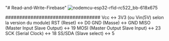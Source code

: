 "# Read-and-Write-Firebase" 
![nodemcu-esp32-rfid-rc522_bb-618x675](https://user-images.githubusercontent.com/73444179/144106215-3988a0d7-97f8-434d-bd72-ffba1798d404.png)


##################################
Vcc <-> 3V3 (ou Vin(5V) selon la version du module)
RST (Reset) <-> D0
GND (Masse) <-> GND
MISO (Master Input Slave Output) <-> 19
MOSI (Master Output Slave Input) <-> 23
SCK (Serial Clock) <-> 18
SS/SDA (Slave select) <-> 5
